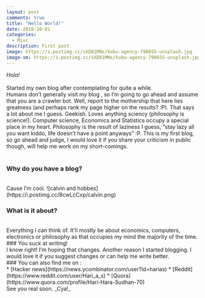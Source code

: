 ```yaml
---
layout: post
comments: true
title: "Hello World!"
date: 2018-10-01
categories:
  - Misc
description: First post
image: https://i.postimg.cc/sXD81MNx/kobu-agency-798655-unsplash.jpg
image-sm: https://i.postimg.cc/sXD81MNx/kobu-agency-798655-unsplash.jpg
---
```

_Hola!_  
<br>
Started my own blog after contemplating for quite a while.  
Humans don’t generally visit my blog , so I’m going to go ahead and assume that you are a crawler bot. Well, report to the mothership that here lies greatness (and perhaps rank my page higher on the results? :P). That says a lot about me I guess. Geekish. Loves anything sciency (philosophy is science!). Computer science, Economics and Statistics occupy a special place in my heart. Philosophy is the result of laziness I guess, “stay lazy all you want kiddo, life doesn’t have a point anyways” :P. This is my first blog, so go ahead and judge, I would love it if you share your criticism in public though, will help me work on my short-comings.  
<br>

### Why do you have a blog?  
<br>
Cause I’m cool. 
![calvin and hobbes](https://i.postimg.cc/8cwLcCxp/calvin.png)

### What is it about?
<br>
Everything I can think of. It’ll mostly be about economics, computers, electronics or philosophy as that occupies my mind the majority of the time.
<br>
### You suck at writing!
<br>
I know right! I’m hoping that changes. Another reason I started blogging. I would love it if you suggest changes or can help me write better.
<br>
### You can also find me on :  
<br>
* [Hacker news](https://news.ycombinator.com/user?id=harias)
* [Reddit](https://www.reddit.com/user/Hari_a_s)
* [Quora](https://www.quora.com/profile/Hari-Hara-Sudhan-70)  
<br>
See you real soon.  
_Cya!_
